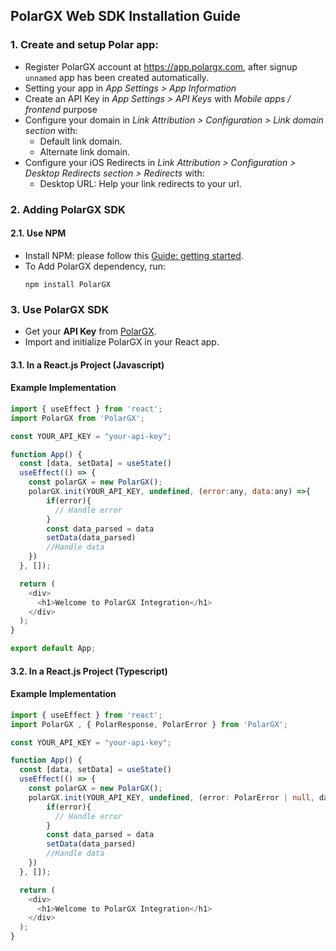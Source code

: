 ## PolarGX Web SDK Installation Guide

### 1. Create and setup Polar app: 
- Register PolarGX account at https://app.polargx.com, after signup `unnamed` app has been created automatically.
- Setting your app in _App Settings > App Information_
- Create an API Key in _App Settings > API Keys_ with _Mobile apps / frontend_ purpose
- Configure your domain in _Link Attribution > Configuration > Link domain section_ with:
  + Default link domain.
  + Alternate link domain.
- Configure your iOS Redirects in _Link Attribution > Configuration > Desktop Redirects section > Redirects_ with:
  + Desktop URL: Help your link redirects to your url.
  
### 2. Adding PolarGX SDK
#### 2.1. Use NPM
- Install NPM: please follow this [Guide: getting started](https://docs.npmjs.com/downloading-and-installing-node-js-and-npm).
- To Add PolarGX dependency, run:
    ```
    npm install PolarGX
    ```
### 3. Use PolarGX SDK

- Get your **API Key** from [PolarGX](https://app.polargx.com).
- Import and initialize PolarGX in your React app.

#### 3.1. In a React.js Project (Javascript)
#### Example Implementation

```javascript
import { useEffect } from 'react';
import PolarGX from 'PolarGX';

const YOUR_API_KEY = "your-api-key";

function App() {
  const [data, setData] = useState()
  useEffect(() => {
    const polarGX = new PolarGX(); 
    polarGX.init(YOUR_API_KEY, undefined, (error:any, data:any) =>{
        if(error){
          // Handle error
        }
        const data_parsed = data
        setData(data_parsed)
        //Handle data
    })
  }, []);

  return (
    <div>
      <h1>Welcome to PolarGX Integration</h1>
    </div>
  );
}

export default App;
```

#### 3.2. In a React.js Project (Typescript)
#### Example Implementation
```typescript
import { useEffect } from 'react';
import PolarGX , { PolarResponse, PolarError } from 'PolarGX';

const YOUR_API_KEY = "your-api-key";

function App() {
  const [data, setData] = useState()
  useEffect(() => {
    const polarGX = new PolarGX(); 
    polarGX.init(YOUR_API_KEY, undefined, (error: PolarError | null, data?: PolarResponse | null) =>{
        if(error){
          // Handle error
        }
        const data_parsed = data
        setData(data_parsed)
        //Handle data
    })
  }, []);

  return (
    <div>
      <h1>Welcome to PolarGX Integration</h1>
    </div>
  );
}
```


